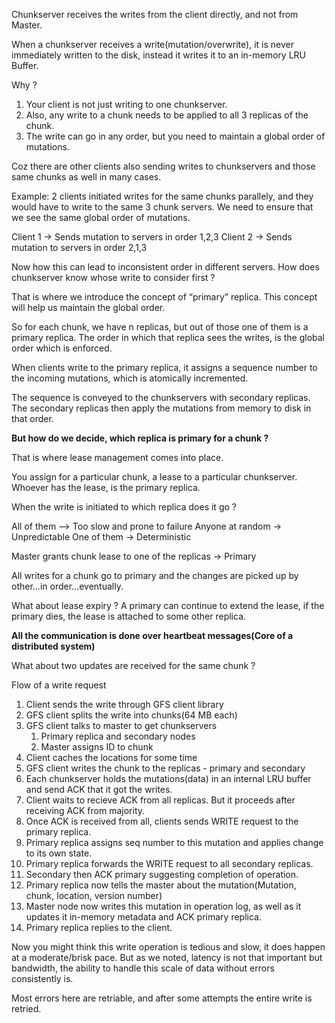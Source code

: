 Chunkserver receives the writes from the client directly, and not from Master. 

When a chunkserver receives a write(mutation/overwrite), it is never immediately written to the disk, instead it writes it to an in-memory LRU Buffer. 

Why ?

1. Your client is not just writing to one chunkserver.
2. Also, any write to a chunk needs to be applied to all 3 replicas of the chunk.
3. The write can go in any order, but you need to maintain a global order of mutations.

Coz there are other clients also sending writes to chunkservers and those same chunks as well in many cases. 

Example:
2 clients initiated writes for the same chunks parallely, and they would have to write to the same 3 chunk servers. We need to ensure that we see the same global order of mutations. 

Client 1 → Sends mutation to servers in order 1,2,3
Client 2 → Sends mutation to servers in order 2,1,3

Now how this can lead to inconsistent order in different servers. How does chunkserver know whose write to consider first ?

That is where we introduce the concept of “primary” replica. This concept will help us maintain the global order. 

So for each chunk, we have n replicas, but out of those one of them is a primary replica. The order in which that replica sees the writes, is the global order which is enforced. 

When clients write to the primary replica, it assigns a sequence number to the incoming mutations, which is atomically incremented. 

The sequence is conveyed to the chunkservers with secondary replicas. The secondary replicas then apply the mutations from memory to disk in that order.

**But how do we decide, which replica is primary for a chunk ?**

That is where lease management comes into place. 

You assign for a particular chunk, a lease to a particular chunkserver. Whoever has the lease, is the primary replica. 

When the write is initiated to which replica does it go ? 

All of them –> Too slow and prone to failure
Anyone at random → Unpredictable
One of them → Deterministic

Master grants chunk lease to one of the replicas → Primary

All writes for a chunk go to primary and the changes are picked up by other…in order…eventually. 

What about lease expiry ?
A primary can continue to extend the lease, if the primary dies, the lease is attached to some other replica. 

**All the communication is done over heartbeat messages(Core of a distributed system)**

What about two updates are received for the same chunk ?

Flow of a write request
1. Client sends the write through GFS client library
2. GFS client splits the write into chunks(64 MB each)
3. GFS client talks to master to get chunkservers
	1. Primary replica and secondary nodes
	2. Master assigns ID to chunk
4. Client caches the locations for some time 
5. GFS client writes the chunk to the replicas - primary and secondary
6. Each chunkserver holds the mutations(data) in an internal LRU buffer and send ACK that it got the writes.
7. Client waits to recieve ACK from all replicas. But it proceeds after receiving ACK from majority. 
8. Once ACK is received from all, clients sends WRITE request to the primary replica. 
9. Primary replica assigns seq number to this mutation and applies change to its own state. 
10. Primary replica forwards the WRITE request to all secondary replicas. 
11. Secondary then ACK primary suggesting completion of operation.
12. Primary replica now tells the master about the mutation(Mutation, chunk, location, version number)
13. Master node now writes this mutation in operation log, as well as it updates it in-memory metadata and ACK primary replica. 
14. Primary replica replies to the client. 

Now you might think this write operation is tedious and slow, it does happen at a moderate/brisk pace. But as we noted, latency is not that important but bandwidth, the ability to handle this scale of data without errors consistently is. 

Most errors here are retriable, and after some attempts the entire write is retried. 




